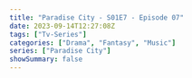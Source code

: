 ```yaml
---
title: "Paradise City - S01E7 - Episode 07"
date: 2023-09-14T12:27:08Z
tags: ["Tv-Series"]
categories: ["Drama", "Fantasy", "Music"]
series: ["Paradise City"]
showSummary: false
---
```


  <mux-player stream-type="on-demand"
  src="https://kp3d-my.sharepoint.com/personal/ryoo_kp3d_onmicrosoft_com/_layouts/15/download.aspx?share=EeN9TNcJ9kpIn-wfic5ePSQBdejKnYd3vIp4YVgySWmy3w" metadata-video-title="Paradise City - S01E7 - Episode 07" prefer-playback="mse" controls>
  </mux-player>
  
  
  <script src="https://cdn.jsdelivr.net/npm/@mux/mux-player"></script>
  
   <script id="eIlvoFLigl8kdj1xC1pgwCWofpIPSkJfg2t5SgWHt2M" type="application/ld+json">
 {
  "@context": "https://schema.org/",
  "@type": "VideoObject",
  "name": "Paradise City - S01E7 - Episode 07",
  "contentUrl": "https://stream.mux.com/eIlvoFLigl8kdj1xC1pgwCWofpIPSkJfg2t5SgWHt2M.m3u8",
  "thumbnailUrl": "https://www.themoviedb.org/t/p/original/pvutoNabyHLtWxo8nEGQ31KZaum.jpg?width=314&fit_mode=preserve&time=25",
  "uploadDate": "2023-09-14T12:27:08Z",
}

</script>


